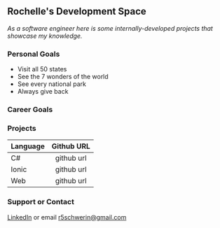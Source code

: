 ## Rochelle's Development Space 
*As a software engineer here is some internally-developed projects that showcase my knowledge.*

### Personal Goals
* Visit all 50 states
* See the 7 wonders of the world
* See every national park
* Always give back

### Career Goals


### Projects
| Language   |      Github URL      |
|----------|:-------------:|
| C# |  github url |
| Ionic |    github url   |
| Web | github url |

### Support or Contact

[LinkedIn](https://www.linkedin.com/in/rochelle-schwerin-b6833a9/) or email r5schwerin@gmail.com
